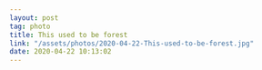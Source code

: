 ```yaml
---
layout: post
tag: photo
title: This used to be forest
link: "/assets/photos/2020-04-22-This-used-to-be-forest.jpg"
date: 2020-04-22 10:13:02
---
```

